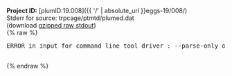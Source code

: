 **Project ID:** [plumID:19.008]({{ '/' | absolute_url }}eggs-19/008/)  
Stderr for source:  trpcage/ptmtd/plumed.dat   
(download [gzipped raw stdout](plumed.dat.plumed.stdout.txt.gz))  
{% raw %}
<pre>
ERROR in input for command line tool driver : --parse-only option is unknown 

</pre>
{% endraw %}
